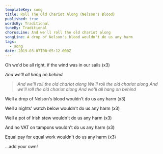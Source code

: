 ```yaml
---
templateKey: song
title: Roll The Old Chariot Along (Nelson's Blood)
published: true
wordsBy: Traditional
tuneBy: Traditional
chorusLine: And we'll roll the old chariot along
songLine: A drop of Nelson's blood wouldn't do us any harm
tags:
  - song
date: 2019-03-07T08:05:12.000Z
---
```

Oh we'd be all right, if the wind was in our sails (x3)

_And we'll all hang on behind_

> _And we'll roll the old chariot along_
> _We'll roll the old chariot along_
> _And we'll roll the old chariot along_
> _And we'll all hang on behind_

Well a drop of Nelson's blood wouldn't do us any harm (x3)

Well a nights' watch below wouldn't do us any harm (x3)

Well a pot of Irish stew wouldn't do us any harm (x3)

And no VAT on tampons wouldn't do us any harm (x3)

Equal pay for equal work wouldn't do us any harm (x3)

...add your own!

